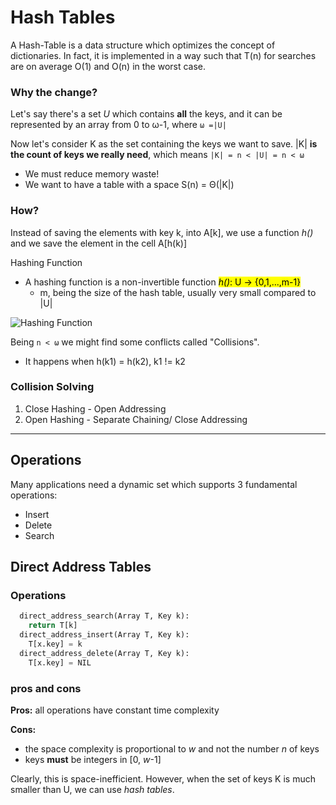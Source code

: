 # Hash Tables

A Hash-Table is a data structure which optimizes the concept of dictionaries.
In fact, it is implemented in a way such that T(n) for searches are on average O(1) and
O(n) in the worst case.

### Why the change?

Let's say there's a set *U* which contains **all** the keys, and it can be represented 
by an array from 0 to ω-1, where `ω =|U|`

Now let's consider K as the set containing the keys we want to save.
|K| **is the count of keys we really need**, which means `|K| = n < |U| = n < ω`
* We must reduce memory waste!
* We want to have a table with a space S(n) = Θ(|K|)

### How?
Instead of saving the elements with key k, into A[k], we use a function *h()* and we save the element
in the cell A[h(k)]

Hashing Function
* A hashing function is a non-invertible function <mark>*h()*: U → {0,1,...,m-1}</mark>
  * m, being the size of the hash table, usually very small compared to |U|

![Hashing Function](https://github.com/PayThePizzo/DataStrutucures-Algorithms/blob/main/Resources/hashfun.png?raw=TRUE)

Being `n < ω` we might find some conflicts called "Collisions".
* It happens when h(k1) = h(k2), k1 != k2

### Collision Solving
1. Close Hashing - Open Addressing
2. Open Hashing - Separate Chaining/ Close Addressing

---

## Operations

Many applications need a dynamic set which supports 3 fundamental operations:
* Insert 
* Delete 
* Search








## Direct Address Tables
### Operations
```python
  direct_address_search(Array T, Key k):
    return T[k]
  direct_address_insert(Array T, Key k):
    T[x.key] = k
  direct_address_delete(Array T, Key k):
    T[x.key] = NIL
```

### pros and cons
**Pros:** all operations have constant time complexity

**Cons:**
* the space complexity is proportional to *w* and not the number *n* of keys
* keys **must** be integers in [0, *w*-1]

Clearly, this is space-inefficient. However, when the set of keys K is much smaller than U, 
we can use *hash tables*.


